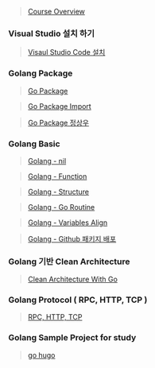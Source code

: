 > [Course Overview](https://tutorialedge.net/courses/go-rest-api-course/01-course-overview/)

### Visual Studio 설치 하기 

> [Visaul Studio Code 설치](https://mapled.tistory.com/entry/%EC%B4%88%EB%B3%B4%EB%8F%84-%EC%89%BD%EA%B2%8C-%ED%95%98%EB%8A%94-Visual-Studio-Code%EC%97%90%EC%84%9C-Go-%EC%8B%A4%ED%96%89%ED%95%98%EA%B8%B0)

### Golang Package

> [Go Package](https://www.digitalocean.com/community/tutorials/importing-packages-in-go)

> [Go Package Import](https://go.dev/doc/code)

> [Go Package 정상우](https://pronist.dev/86)

### Golang Basic 

> [Golang - nil](https://2kindsofcs.tistory.com/3)

> [Golang - Function](https://go.dev/tour/basics/9)  

> [Golang - Structure](https://dev-yakuza.posstree.com/ko/golang/struct/)  

> [Golang - Go Routine](https://dev-yakuza.posstree.com/ko/golang/goroutine/)  

> [Golang - Variables Align](https://velog.io/@unani92/Golang-%EB%B3%80%EC%88%98-%ED%95%A8%EC%88%98-%EC%84%A0%EC%96%B8%ED%95%A0%EB%8B%B9)

> [Golang - Github 패키지 배포](https://pink1016.tistory.com/85)

### Golang 기반 Clean Architecture

> [Clean Architecture With Go](https://www.joinc.co.kr/w/man/12/golang/robust)

### Golang Protocol ( RPC, HTTP, TCP )

> [RPC, HTTP, TCP](https://judo0179.tistory.com/92)  

### Golang Sample Project for study


> [go hugo](https://github.com/gohugoio/hugo)

